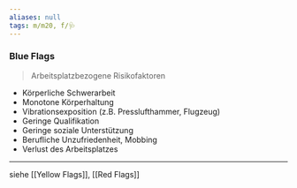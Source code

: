 ```yaml
---
aliases: null
tags: m/m20, f/🩺
---
```

### Blue Flags
> Arbeitsplatzbezogene Risikofaktoren
- Körperliche Schwerarbeit
- Monotone Körperhaltung
- Vibrationsexposition (z.B. Presslufthammer, Flugzeug)
- Geringe Qualifikation
- Geringe soziale Unterstützung
- Berufliche Unzufriedenheit, Mobbing
- Verlust des Arbeitsplatzes

---
siehe [[Yellow Flags]], [[Red Flags]]